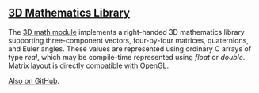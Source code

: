 ## [3D Mathematics Library][math3d]

The [3D math module][math3d] implements a right-handed 3D mathematics library supporting three-component vectors, four-by-four matrices, quaternions, and Euler angles. These values are represented using ordinary C arrays of type *real*, which may be compile-time represented using *float* or *double*. Matrix layout is directly compatible with OpenGL.

[Also on GitHub][git].

[math3d]: util3d/math3d.html
[git]:  https://github.com/rlk/util3d
